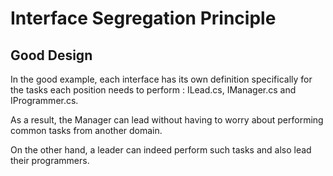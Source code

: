 # Interface Segregation Principle

## Good Design

In the good example, each interface has its own definition specifically for the tasks each position needs to perform : ILead.cs, IManager.cs and IProgrammer.cs.

As a result, the Manager can lead without having to worry about performing common tasks from another domain. 

On the other hand, a leader can indeed perform such tasks and also lead their programmers.